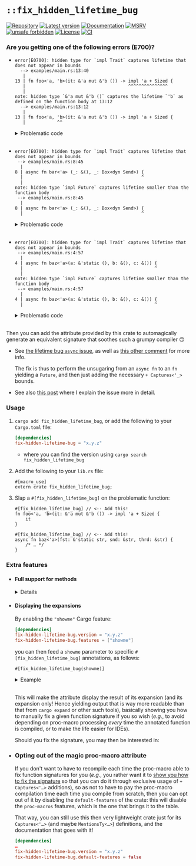 # `::fix_hidden_lifetime_bug`

[![Repository](https://img.shields.io/badge/repository-GitHub-brightgreen.svg)](
https://github.com/danielhenrymantilla/fix_hidden_lifetime_bug.rs)
[![Latest version](https://img.shields.io/crates/v/fix-hidden-lifetime-bug.svg)](
https://crates.io/crates/fix-hidden-lifetime-bug)
[![Documentation](https://docs.rs/fix-hidden-lifetime-bug/badge.svg)](
https://docs.rs/fix-hidden-lifetime-bug)
[![MSRV](https://img.shields.io/badge/MSRV-1.39.0-white)](
https://gist.github.com/danielhenrymantilla/8e5b721b3929084562f8f65668920c33)
[![unsafe forbidden](https://img.shields.io/badge/unsafe-forbidden-success.svg)](
https://github.com/rust-secure-code/safety-dance/)
[![License](https://img.shields.io/crates/l/fix-hidden-lifetime-bug.svg)](
https://github.com/danielhenrymantilla/fix_hidden_lifetime_bug.rs/blob/master/LICENSE-ZLIB)
[![CI](https://github.com/danielhenrymantilla/fix_hidden_lifetime_bug.rs/workflows/CI/badge.svg)](
https://github.com/danielhenrymantilla/fix_hidden_lifetime_bug.rs/actions)

### Are you getting one of the following errors (E700)?

  - ```rust,ignore
    error[E0700]: hidden type for `impl Trait` captures lifetime that does not appear in bounds
      --> examples/main.rs:13:40
       |
    13 | fn foo<'a, 'b>(it: &'a mut &'b ()) -> impl 'a + Sized {
       |                                       ^^^^^^^^^^^^^^^
       |
    note: hidden type `&'a mut &'b ()` captures the lifetime `'b` as defined on the function body at 13:12
      --> examples/main.rs:13:12
       |
    13 | fn foo<'a, 'b>(it: &'a mut &'b ()) -> impl 'a + Sized {
       |            ^^
    ```

    <details><summary>Problematic code</summary>

    ```rust,compile_fail
    fn foo<'a, 'b>(it: &'a mut &'b ()) -> impl 'a + Sized {
        it
    }
    ```

    </details>

    <br/>

  - ```rust,ignore
    error[E0700]: hidden type for `impl Trait` captures lifetime that does not appear in bounds
     --> examples/main.rs:8:45
      |
    8 | async fn bar<'a> (_: &(), _: Box<dyn Send>) {
      |                                             ^
      |
    note: hidden type `impl Future` captures lifetime smaller than the function body
     --> examples/main.rs:8:45
      |
    8 | async fn bar<'a> (_: &(), _: Box<dyn Send>) {
      |                                             ^
    ```

    <details><summary>Problematic code</summary>

    ```rust,compile_fail
    async fn bar<'a> (_: &(), _: Box<dyn Send>) {
        /* … */
    }
    ```

    </details>

    <br/>

  - ```rust,ignore
    error[E0700]: hidden type for `impl Trait` captures lifetime that does not appear in bounds
     --> examples/main.rs:4:57
      |
    4 | async fn baz<'a>(a: &'static (), b: &(), c: &()) {
      |                                                  ^
      |
    note: hidden type `impl Future` captures lifetime smaller than the function body
     --> examples/main.rs:4:57
      |
    4 | async fn baz<'a>(a: &'static (), b: &(), c: &()) {
      |                                                  ^
    ```

    <details><summary>Problematic code</summary>

    ```rust,compile_fail
    async fn baz<'a>(a: &'static (), b: &(), c: &()) {
        /* … */
    }
    ```

    </details>

    <br/>

Then you can add the attribute provided by this crate to automagically generate
an equivalent signature that soothes such a grumpy compiler 🙃

  - See [the lifetime bug `async` issue], as well as [this other comment](
    https://github.com/rust-lang/rust/issues/34511#issuecomment-373423999) for
    more info.

    The fix is thus to perform the unsugaring from an `async fn` to an `fn`
    yielding a `Future`, and then just adding the necessary `+ Captures<'_>`
    bounds.

  - See also [this post](
    https://users.rust-lang.org/t/lifetimes-in-smol-executor/59157/8?u=yandros)
    where I explain the issue more in detail.

[the lifetime bug `async` issue]: https://github.com/rust-lang/rust/issues/63033

### Usage

 1. `cargo add fix_hidden_lifetime_bug`, or add the following to your `Cargo.toml` file:

    ```toml
    [dependencies]
    fix-hidden-lifetime-bug = "x.y.z"
    ```

      - where you can find the version using `cargo search fix_hidden_lifetime_bug`

 1. Add the following to your `lib.rs` file:

    ```rust,ignore
    #[macro_use]
    extern crate fix_hidden_lifetime_bug;
    ```

 1. Slap a `#[fix_hidden_lifetime_bug]` on the problematic function:

    ```rust,ignore
    #[fix_hidden_lifetime_bug] // <-- Add this!
    fn foo<'a, 'b>(it: &'a mut &'b ()) -> impl 'a + Sized {
        it
    }
    ```

    ```rust,ignore
    #[fix_hidden_lifetime_bug] // <-- Add this!
    async fn baz<'a>(fst: &'static str, snd: &str, thrd: &str) {
        /* … */
    }
    ```

### Extra features

  - #### Full support for methods

    <details>

    In the case of methods, the `Self` type may be hiding lifetime parameters on
    its own, in which case a macro annotation on the method alone may not have
    enough syntactical information to generate the fix:

    ```rust,compile_fail
    use ::fix_hidden_lifetime_bug::fix_hidden_lifetime_bug;

    struct Invariant<'lt> (
        fn(&()) -> &mut &'lt (),
    );

    impl Invariant<'_> {
        #[fix_hidden_lifetime_bug]
        fn quux(&self) -> impl '_ + Sized { self }
    }
    ```

    In that case, the fix is to also decorate the whole `impl` block with
    the attribute:

    ```rust
    use ::fix_hidden_lifetime_bug::fix_hidden_lifetime_bug;

    struct Invariant<'lt> (
        fn(&()) -> &mut &'lt (),
    );

    #[fix_hidden_lifetime_bug]
    impl Invariant<'_> {
        #[fix_hidden_lifetime_bug]
        fn quux(&self) -> impl '_ + Sized { self }
    }
    ```

    ___

    </details>

  - #### Displaying the expansions

    By enabling the `"showme"` Cargo feature:

    ```toml
    [dependencies]
    fix-hidden-lifetime-bug.version = "x.y.z"
    fix-hidden-lifetime-bug.features = ["showme"]
    ```

    you can then feed a `showme` parameter to specific
    `#[fix_hidden_lifetime_bug]` annotations, as follows:

    ```rust,ignore
    #[fix_hidden_lifetime_bug(showme)]
    ```

    <details><summary>Example</summary>

    ```rust,ignore
    use ::fix_hidden_lifetime_bug::fix_hidden_lifetime_bug;

    #[fix_hidden_lifetime_bug(showme)]
    async fn baz<'a>(a: &'static (), b: &'_ (), c: &'_ ()) {
        println!("Hello, World!");
    }
    ```

    outputs:

    ```rust
    fn baz<'a, '_0, '_1, '__async_fut>(
        a: &'static (),
        b: &'_0 (),
        c: &'_1 (),
    ) -> impl '__async_fut
          + ::fix_hidden_lifetime_bug::core::future::Future<Output = ()>
          + ::fix_hidden_lifetime_bug::Captures<'a>
          + ::fix_hidden_lifetime_bug::Captures<'_0>
          + ::fix_hidden_lifetime_bug::Captures<'_1>
    where
        &'static (): '__async_fut,
        &'_0 (): '__async_fut,
        &'_1 (): '__async_fut,
    {
        async move {
            "Mention the input vars so that they get captured by the Future";
            let (_, _, _) = (a, b, c);
            println!("Hello, World!");
        }
    }
    ```

    </details>

    <br/>

    This will make the attribute display the result of its expansion (and
    its expansion only! Hence yielding output that is way more readable than
    that from `cargo expand` or other such tools), basically showing you how to
    manually fix a given function signature if you so wish (_e.g._, to avoid
    depending on proc-macro processing _every_ time the annotated function is
    compiled, or to make the life easier for IDEs).

    Should you fix the signature, you may then be interested in:

  - ### Opting out of the magic proc-macro attribute

    If you don't want to have to recompile each time the proc-macro able to fix
    function signatures for you (_e.g._, you rather want it to [show you how to
    fix the signature] so that you can do it through exclusive usage of
    `+ Captures<'…>` additions), so as not to have to pay the proc-macro
    compilation time each time you compile from scratch, then you can opt out of
    it by disabling the `default-features` of the crate: this will disable the
    `proc-macros` features, which is the one that brings it to the table.

    That way, you can still use this then very lightweight crate just for its
    `Captures<'…>` (and maybe `MentionsTy<…>`) definitions, and the
    documentation that goes with it!

    ```toml
    [dependencies]
    …
    fix-hidden-lifetime-bug.version = "x.y.z"
    fix-hidden-lifetime-bug.default-features = false
    ```

[show you how to fix the signature]: #displaying-the-expansions
